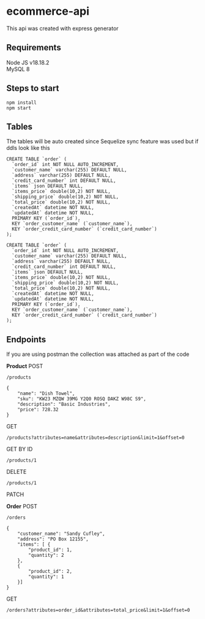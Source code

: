 # ecommerce-api
This api was created with express generator
## Requirements
Node JS v18.18.2  
MySQL 8
## Steps to start
```
npm install
npm start
```
## Tables
The tables will be auto created since Sequelize sync feature was used
but if ddls look like this
```
CREATE TABLE `order` (
  `order_id` int NOT NULL AUTO_INCREMENT,
  `customer_name` varchar(255) DEFAULT NULL,
  `address` varchar(255) DEFAULT NULL,
  `credit_card_number` int DEFAULT NULL,
  `items` json DEFAULT NULL,
  `items_price` double(10,2) NOT NULL,
  `shipping_price` double(10,2) NOT NULL,
  `total_price` double(10,2) NOT NULL,
  `createdAt` datetime NOT NULL,
  `updatedAt` datetime NOT NULL,
  PRIMARY KEY (`order_id`),
  KEY `order_customer_name` (`customer_name`),
  KEY `order_credit_card_number` (`credit_card_number`)
); 

CREATE TABLE `order` (
  `order_id` int NOT NULL AUTO_INCREMENT,
  `customer_name` varchar(255) DEFAULT NULL,
  `address` varchar(255) DEFAULT NULL,
  `credit_card_number` int DEFAULT NULL,
  `items` json DEFAULT NULL,
  `items_price` double(10,2) NOT NULL,
  `shipping_price` double(10,2) NOT NULL,
  `total_price` double(10,2) NOT NULL,
  `createdAt` datetime NOT NULL,
  `updatedAt` datetime NOT NULL,
  PRIMARY KEY (`order_id`),
  KEY `order_customer_name` (`customer_name`),
  KEY `order_credit_card_number` (`credit_card_number`)
);
```
## Endpoints
If you are using postman the collection was attached as part of the code

**Product**
POST
```
/products
```
```
{
    "name": "Dish Towel",
    "sku": "KW23 MZQW 39MG Y2Q0 ROSQ DAKZ W98C S9",
    "description": "Basic Industries",
    "price": 728.32
}
```
GET
```
/products?attributes=name&attributes=description&limit=1&offset=0
```
GET BY ID
```
/products/1
```
DELETE
```
/products/1
```
PATCH


**Order**
POST
```
/orders
```
```
{
    "customer_name": "Sandy Cufley",
    "address": "PO Box 12155",
    "items": [ { 
        "product_id": 1,
        "quantity": 2
    },
    { 
        "product_id": 2,
        "quantity": 1
    }]
}
```
GET
```
/orders?attributes=order_id&attributes=total_price&limit=1&offset=0
```
